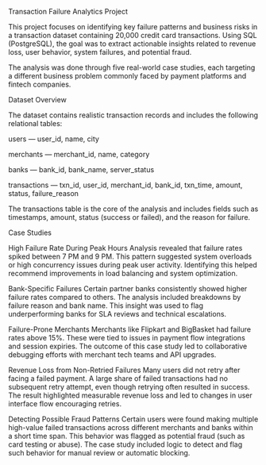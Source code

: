 Transaction Failure Analytics Project

This project focuses on identifying key failure patterns and business risks in a transaction dataset containing 20,000 credit card transactions. Using SQL (PostgreSQL), the goal was to extract actionable insights related to revenue loss, user behavior, system failures, and potential fraud.

The analysis was done through five real-world case studies, each targeting a different business problem commonly faced by payment platforms and fintech companies.

Dataset Overview

The dataset contains realistic transaction records and includes the following relational tables:

users — user_id, name, city

merchants — merchant_id, name, category

banks — bank_id, bank_name, server_status

transactions — txn_id, user_id, merchant_id, bank_id, txn_time, amount, status, failure_reason

The transactions table is the core of the analysis and includes fields such as timestamps, amount, status (success or failed), and the reason for failure.

Case Studies

High Failure Rate During Peak Hours
Analysis revealed that failure rates spiked between 7 PM and 9 PM. This pattern suggested system overloads or high concurrency issues during peak user activity. Identifying this helped recommend improvements in load balancing and system optimization.

Bank-Specific Failures
Certain partner banks consistently showed higher failure rates compared to others. The analysis included breakdowns by failure reason and bank name. This insight was used to flag underperforming banks for SLA reviews and technical escalations.

Failure-Prone Merchants
Merchants like Flipkart and BigBasket had failure rates above 15%. These were tied to issues in payment flow integrations and session expiries. The outcome of this case study led to collaborative debugging efforts with merchant tech teams and API upgrades.

Revenue Loss from Non-Retried Failures
Many users did not retry after facing a failed payment. A large share of failed transactions had no subsequent retry attempt, even though retrying often resulted in success. The result highlighted measurable revenue loss and led to changes in user interface flow encouraging retries.

Detecting Possible Fraud Patterns
Certain users were found making multiple high-value failed transactions across different merchants and banks within a short time span. This behavior was flagged as potential fraud (such as card testing or abuse). The case study included logic to detect and flag such behavior for manual review or automatic blocking.

